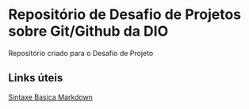 # Repositório de Desafio de Projetos sobre Git/Github da DIO
Repositório criado para o Desafio de Projeto 

## Links úteis
[Sintaxe Basica Markdown](https://www.markdownguide.org/basic-syntax/)
